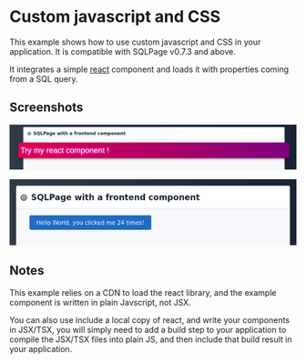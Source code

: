 # Custom javascript and CSS

This example shows how to use custom javascript and CSS in your application.
It is compatible with SQLPage v0.7.3 and above.

It integrates a simple [react](https://reactjs.org/) component and loads it with properties coming from a SQL query.

## Screenshots

![example SQLPage application with a custom style](screenshot-css.png)

![example client-side reactive SQLPage application with React](screenshot-react.png)



## Notes

This example relies on a CDN to load the react library, and the example component is written in plain Javscript, not JSX.

You can also use include a local copy of react, and write your components in JSX/TSX,
you will simply need to add a build step to your application to compile the JSX/TSX files into plain JS,
and then include that build result in your application.